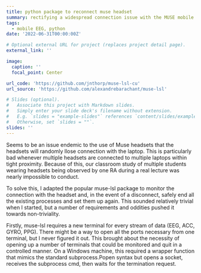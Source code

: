 ```yaml
---
title: python package to reconnect muse headset
summary: rectifying a widespread connection issue with the MUSE mobile EEG headset
tags:
  - mobile EEG, python
date: '2022-06-31T00:00:00Z'

# Optional external URL for project (replaces project detail page).
external_link: ''

image:
  caption: ''
  focal_point: Center

url_code: 'https://github.com/jnthorp/muse-lsl-cu'
url_source: 'https://github.com/alexandrebarachant/muse-lsl'

# Slides (optional).
#   Associate this project with Markdown slides.
#   Simply enter your slide deck's filename without extension.
#   E.g. `slides = "example-slides"` references `content/slides/example-slides.md`.
#   Otherwise, set `slides = ""`.
slides: ''
---
```


Seems to be an issue endemic to the use of Muse headsets that the headsets will randomly llose connection with the laptop. This is particularly bad whenever multiple headsets are connected to multiple laptops within tight proximity. Because of this, our classroom study of multiple students wearing headsets being observed by one RA during a real lecture was nearly impossible to conduct.

To solve this, I adapted the popular muse-lsl package to monitor the connection with the headset and, in the event of a disconnect, safely end all the existing processes and set them up again. This sounded relatively trivial when I started, but a number of requirements and oddities pushed it towards non-triviality.

Firstly, muse-lsl requires a new terminal for every stream of data (EEG, ACC, GYRO, PPG). There might be a way to open all the ports necessary from one terminal, but I never figured it out. This brought about the necessity of opening up a number of terminals that could be monitored and quit in a controlled manner. On a Windows machine, this required a wrapper function that mimics the standard subprocess.Popen syntax but opens a socket, receives the subprocess cmd, then waits for the termination request. 